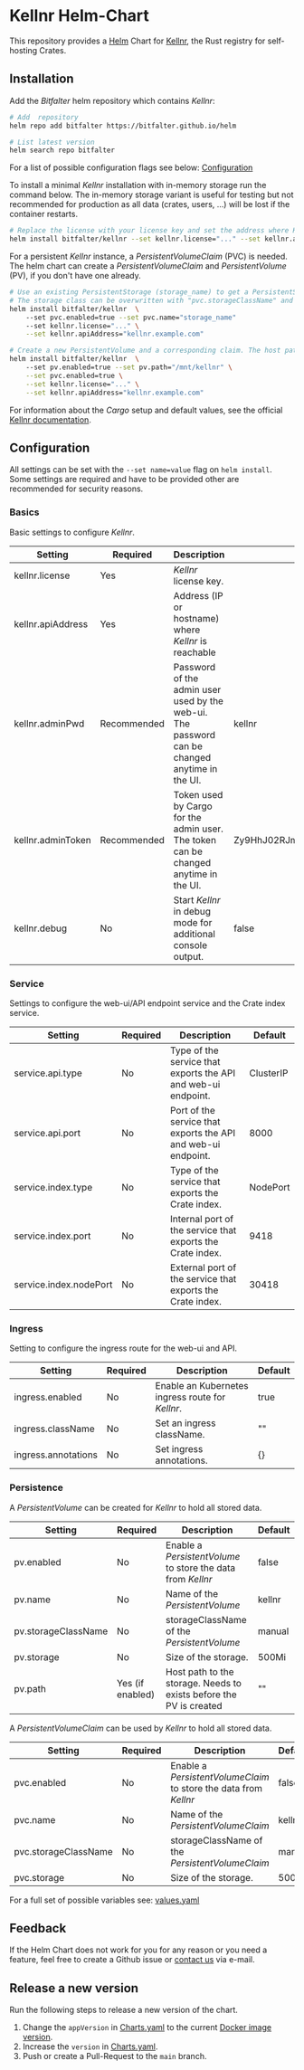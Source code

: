 # Kellnr Helm-Chart

This repository provides a [Helm](https://helm.sh/) Chart for [Kellnr](https://www.bitfalter.com/kellnr), the Rust registry for self-hosting Crates.

## Installation

Add the *Bitfalter* helm repository which contains *Kellnr*:
```bash
# Add  repository
helm repo add bitfalter https://bitfalter.github.io/helm

# List latest version
helm search repo bitfalter
```

For a list of possible configuration flags see below: [Configuration](#Configuration)

To install a minimal *Kellnr* installation with in-memory storage run the command below. The in-memory storage variant is useful for testing but not recommended for production as all data (crates, users, ...) will be lost if the container restarts.

```bash
# Replace the license with your license key and set the address where Kellnr will be reachable.
helm install bitfalter/kellnr --set kellnr.license="..." --set kellnr.apiAddress="kellnr.example.com"
```

For a persistent *Kellnr* instance, a *PersistentVolumeClaim* (PVC) is needed. The helm chart can create a *PersistentVolumeClaim* and *PersistentVolume* (PV), if you don't have one already.

```bash
# Use an existing PersistentStorage (storage_name) to get a PersistentStorageClaim.
# The storage class can be overwritten with "pvc.storageClassName" and defaults to "manual".
helm install bitfalter/kellnr  \ 
    --set pvc.enabled=true --set pvc.name="storage_name"
    --set kellnr.license="..." \
    --set kellnr.apiAddress="kellnr.example.com"
```

```bash
# Create a new PersistentVolume and a corresponding claim. The host path e.g. "/mnt/kellnr" has to exists before the PV is created.
helm install bitfalter/kellnr  \ 
    --set pv.enabled=true --set pv.path="/mnt/kellnr" \
    --set pvc.enabled=true \
    --set kellnr.license="..." \
    --set kellnr.apiAddress="kellnr.example.com"
```

For information about the *Cargo* setup and default values, see the official [Kellnr documentation](https://www.bitfalter.com/documentation).

## Configuration

All settings can be set with the `--set name=value` flag on `helm install`. Some settings are required and have to be provided other are recommended for security reasons.

### Basics

Basic settings to configure *Kellnr*.

|Setting|Required|Description|Default|
|---|---|---|---|
|kellnr.license| Yes | *Kellnr* license key. |  |
|kellnr.apiAddress | Yes | Address (IP or hostname) where *Kellnr* is reachable | |
|kellnr.adminPwd| Recommended | Password of the admin user used by the web-ui. The password can be changed anytime in the UI. | kellnr|
|kellnr.adminToken| Recommended | Token used by Cargo for the admin user. The token can be changed anytime in the UI. | Zy9HhJ02RJmg0GCrgLfaCVfU6IwDfhXD |
|kellnr.debug | No | Start *Kellnr* in debug mode for additional console output. | false |

### Service

Settings to configure the web-ui/API endpoint service and the Crate index service.

|Setting|Required|Description|Default|
|---|---|---|---|
|service.api.type| No | Type of the service that exports the API and web-ui endpoint. | ClusterIP |
|service.api.port| No | Port of the service that exports the API and web-ui endpoint. | 8000 |
|service.index.type | No | Type of the service that exports the Crate index. | NodePort |
|service.index.port | No | Internal port of the service that exports the Crate index. | 9418 |
|service.index.nodePort | No | External port of the service that exports the Crate index. | 30418 |

### Ingress

Setting to configure the ingress route for the web-ui and API.

|Setting|Required|Description|Default|
|---|---|---|---|
|ingress.enabled | No | Enable an Kubernetes ingress route for *Kellnr*. | true |
|ingress.className | No | Set an ingress className. | "" |
|ingress.annotations | No | Set ingress annotations. | {} |

### Persistence

A *PersistentVolume* can be created for *Kellnr* to hold all stored data.

|Setting|Required|Description|Default|
|---|---|---|---|
|pv.enabled | No | Enable a *PersistentVolume* to store the data from *Kellnr* | false |
|pv.name | No | Name of the *PersistentVolume* | kellnr |
|pv.storageClassName| No | storageClassName of the *PersistentVolume* | manual |
|pv.storage | No | Size of the storage. | 500Mi |
|pv.path | Yes (if enabled) | Host path to the storage. Needs to exists before the PV is created | "" |

A *PersistentVolumeClaim* can be used by *Kellnr* to hold all stored data.

|Setting|Required|Description|Default|
|---|---|---|---|
|pvc.enabled | No | Enable a *PersistentVolumeClaim* to store the data from *Kellnr* | false |
|pvc.name | No | Name of the *PersistentVolumeClaim* | kellnr |
|pvc.storageClassName| No | storageClassName of the *PersistentVolumeClaim* | manual |
|pvc.storage | No | Size of the storage. | 500Mi |


For a full set of possible variables see: [values.yaml](./charts/kellnr/values.yaml)

## Feedback

If the Helm Chart does not work for you for any reason or you need a feature, feel free to create a Github issue or [contact us](mailto:contact@bitfalter.com) via e-mail.

## Release a new version

Run the following steps to release a new version of the chart.

1. Change the `appVersion` in [Charts.yaml](./charts/kellnr/Charts.yaml) to the current [Docker image version](https://hub.docker.com/repository/docker/bitfalter/kellnr).
2. Increase the `version` in [Charts.yaml](./charts/kellnr/Charts.yaml).
3. Push or create a Pull-Request to the `main` branch.